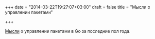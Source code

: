 +++
date = "2014-03-22T19:27:07+03:00"
draft = false
title = "Мысли о управлении пакетами"

+++

<p><a href="http://dave.cheney.net/2014/03/22/thoughts-on-go-package-management-six-months-on">Мысли</a> о управлении пакетами в Go за последние пол года.</p>

